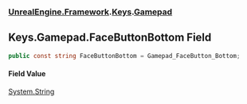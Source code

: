 ### [UnrealEngine.Framework](UnrealEngine_Framework.md 'UnrealEngine.Framework').[Keys](Keys.md 'UnrealEngine.Framework.Keys').[Gamepad](Keys_Gamepad.md 'UnrealEngine.Framework.Keys.Gamepad')
## Keys.Gamepad.FaceButtonBottom Field
```csharp
public const string FaceButtonBottom = Gamepad_FaceButton_Bottom;
```
#### Field Value
[System.String](https://docs.microsoft.com/en-us/dotnet/api/System.String 'System.String')
